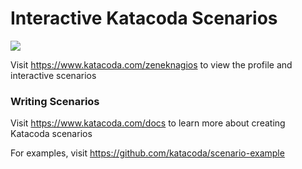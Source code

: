 # Interactive Katacoda Scenarios

[![](http://shields.katacoda.com/katacoda/zeneknagios/count.svg)](https://www.katacoda.com/zeneknagios "Get your profile on Katacoda.com")

Visit https://www.katacoda.com/zeneknagios to view the profile and interactive scenarios

### Writing Scenarios
Visit https://www.katacoda.com/docs to learn more about creating Katacoda scenarios

For examples, visit https://github.com/katacoda/scenario-example
